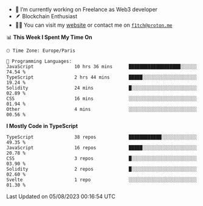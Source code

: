 - 🔭 I’m currently working on Freelance as Web3 developer
- 🪶 Blockchain Enthusiast
- 👨‍💻 You can visit my [website](https://f1tch.xyz) or contact me on [`f1tch@proton.me`](mailto:f1tch@proton.me)

<!--START_SECTION:waka-->
📊 **This Week I Spent My Time On** 

```text
🕑︎ Time Zone: Europe/Paris

💬 Programming Languages: 
JavaScript               10 hrs 36 mins      ███████████████████░░░░░░   74.54 % 
TypeScript               2 hrs 44 mins       █████░░░░░░░░░░░░░░░░░░░░   19.24 % 
Solidity                 24 mins             █░░░░░░░░░░░░░░░░░░░░░░░░   02.89 % 
CSS                      16 mins             ░░░░░░░░░░░░░░░░░░░░░░░░░   01.94 % 
Other                    4 mins              ░░░░░░░░░░░░░░░░░░░░░░░░░   00.56 % 
```

**I Mostly Code in TypeScript** 

```text
TypeScript               38 repos            ████████████░░░░░░░░░░░░░   49.35 % 
JavaScript               16 repos            █████░░░░░░░░░░░░░░░░░░░░   20.78 % 
CSS                      3 repos             █░░░░░░░░░░░░░░░░░░░░░░░░   03.90 % 
Solidity                 2 repos             █░░░░░░░░░░░░░░░░░░░░░░░░   02.60 % 
Svelte                   1 repo              ░░░░░░░░░░░░░░░░░░░░░░░░░   01.30 % 
```




 Last Updated on 05/08/2023 00:16:54 UTC
<!--END_SECTION:waka-->
